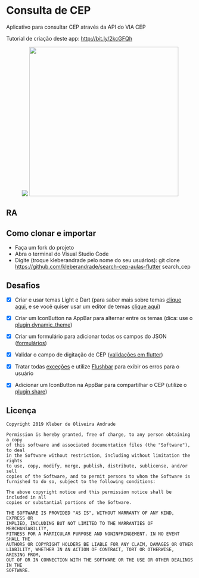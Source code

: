 # Consulta de CEP

Aplicativo para consultar CEP através da API do VIA CEP

Tutorial de criação deste app: http://bit.ly/2kcGFQh

<p align="center">
    <img src="https://i.ibb.co/Vw1461x/Screenshot-2019-11-06-07-54-09-235-com-example-search-cep.png height="400"/>
    <img src="https://i.ibb.co/wL4CDVQ/Screenshot-2019-11-06-07-54-13-924-com-example-search-cep.png" height="400"/>
</p>

## RA


## Como clonar e importar

-   Faça um fork do projeto
-   Abra o terminal do Visual Studio Code
-   Digite (troque kleberandrade pelo nome do seu usuários): git clone https://github.com/kleberandrade/search-cep-aulas-flutter search_cep

## Desafios

- [x] Criar e usar temas Light e Dart (para saber mais sobre temas [clique aqui](https://flutter.dev/docs/cookbook/design/themes), e se você quiser usar um editor de temas [clique aqui](https://rxlabz.github.io/panache/#/))
- [x] Criar um IconButton na AppBar para alternar entre os temas (dica: use o [plugin dynamic_theme](https://pub.dev/packages/dynamic_theme))
- [x] Criar um formulário para adicionar todas os campos do JSON ([formulários](https://flutter.dev/docs/cookbook/forms))
- [x] Validar o campo de digitação de CEP ([validações em flutter](https://medium.com/@nitishk72/form-validation-in-flutter-d762fbc9212c))
- [x] Tratar todas [exceções](https://www.youtube.com/watch?v=qAzxZJ8NRwI) e utilize [Flushbar](https://pub.dev/packages/flushbar) para exibir os erros para o usuário
- [x] Adicionar um IconButton na AppBar para compartilhar o CEP (utilize o [plugin share](https://pub.dev/packages/share))



## Licença

    Copyright 2019 Kleber de Oliveira Andrade
    
    Permission is hereby granted, free of charge, to any person obtaining a copy
    of this software and associated documentation files (the "Software"), to deal
    in the Software without restriction, including without limitation the rights
    to use, copy, modify, merge, publish, distribute, sublicense, and/or sell
    copies of the Software, and to permit persons to whom the Software is
    furnished to do so, subject to the following conditions:
    
    The above copyright notice and this permission notice shall be included in all
    copies or substantial portions of the Software.
    
    THE SOFTWARE IS PROVIDED "AS IS", WITHOUT WARRANTY OF ANY KIND, EXPRESS OR
    IMPLIED, INCLUDING BUT NOT LIMITED TO THE WARRANTIES OF MERCHANTABILITY,
    FITNESS FOR A PARTICULAR PURPOSE AND NONINFRINGEMENT. IN NO EVENT SHALL THE
    AUTHORS OR COPYRIGHT HOLDERS BE LIABLE FOR ANY CLAIM, DAMAGES OR OTHER
    LIABILITY, WHETHER IN AN ACTION OF CONTRACT, TORT OR OTHERWISE, ARISING FROM,
    OUT OF OR IN CONNECTION WITH THE SOFTWARE OR THE USE OR OTHER DEALINGS IN THE
    SOFTWARE.

